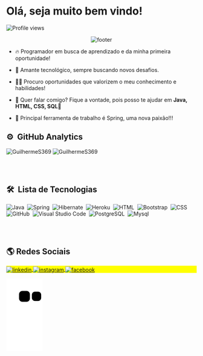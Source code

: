 <h1 align="left">Olá, seja muito bem vindo!</h1>
<p align="left"><img src="https://komarev.com/ghpvc/?username=GuilhermeS369&color=yellow" alt="Profile views" /> </p>


<p align="center">
  <img src="https://user-images.githubusercontent.com/82624468/171522027-9480e627-8e10-489a-87ec-4cae22375610.gif" alt="footer"/>
</p>

- 🔥 Programador em busca de aprendizado e da minha primeira oportunidade!

- :open_book: Amante tecnológico, sempre buscando novos desafios.

- 👨‍💻 Procuro oportunidades que valorizem o meu conhecimento e habilidades!

- 💬 Quer falar comigo? Fique a vontade, pois posso te ajudar em **Java, HTML, CSS, SQL**:full_moon_with_face:

- :robot: Principal ferramenta de trabalho é Spring, uma nova paixão!!!

## ⚙️ &nbsp;GitHub Analytics

<p align="left">
<img width="420em" src="https://github-readme-stats.vercel.app/api?username=GuilhermeS369&show_icons=true&theme=highcontrast" alt="GuilhermeS369"/>
<img width="350em" src="https://github-readme-stats.vercel.app/api/top-langs/?username=GuilhermeS369&layout=compact&theme=vision-friendly-dark" alt="GuilhermeS369"/>
</p>

<br><br>
## 🛠 &nbsp;Lista de Tecnologias

![Java](https://img.shields.io/badge/-Java-05122A?style=flat&logo=java)&nbsp;
![Spring](https://img.shields.io/badge/-Spring-05122A?style=flat&logo=spring)&nbsp;
![Hibernate](https://img.shields.io/badge/-Hibernate-05122A?style=flat&logo=hibernate)&nbsp;
![Heroku](https://img.shields.io/badge/-Heroku-05122A?style=flat&logo=heroku)&nbsp;
![HTML](https://img.shields.io/badge/-HTML-05122A?style=flat&logo=HTML5)&nbsp;
![Bootstrap](https://img.shields.io/badge/-Bootstrap-05122A?style=flat&logo=Bootstrap)&nbsp;
![CSS](https://img.shields.io/badge/-CSS-05122A?style=flat&logo=CSS3&logoColor=1572B6)&nbsp;
![GitHub](https://img.shields.io/badge/-GitHub-05122A?style=flat&logo=github)&nbsp;
![Visual Studio Code](https://img.shields.io/badge/-Visual%20Studio%20Code-05122A?style=flat&logo=visual-studio-code&logoColor=007ACC)&nbsp;
![PostgreSQL](https://img.shields.io/badge/-PostgreSQL-05122A?style=flat&logo=postgresql)&nbsp;
![Mysql](https://img.shields.io/badge/-mysql-05122A?style=flat&logo=mysql)&nbsp;


<br><br>
## :earth_americas: Redes Sociais

<p align="left" style="background:yellow">
<a href="https://www.linkedin.com/in/guilherme369/" target="_blank">
  <img align="center" src="https://img.shields.io/badge/-GuilhermeS369-05122A?style=flat&logo=linkedin" alt="linkedin"/>
</a>
<a href="https://www.instagram.com/lguilherme369/" target="_blank">
 <img align="center" src="https://img.shields.io/badge/-GuilhermeS369-05122A?style=flat&logo=instagram" alt="instagram"/>
</a>
<a href="https://www.facebook.com/guilherme369/" target="_blank">
  <img align="center" src="https://img.shields.io/badge/-GuilhermeS369-05122A?style=flat&logo=facebook" alt="facebook"/>
</a>
</p>

 ![Snake animation](https://github.com/rafaballerini/rafaballerini/blob/output/github-contribution-grid-snake.svg)
